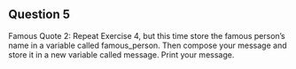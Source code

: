 ## Question 5
Famous Quote 2: Repeat Exercise 4, but this time store the famous person’s name in a variable called famous_person. Then compose your message and store it in a new variable called message. Print your message.